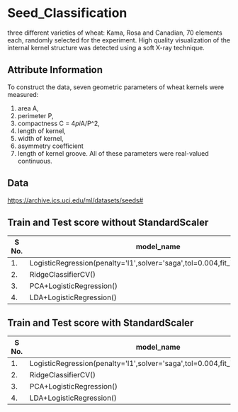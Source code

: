
# Seed_Classification

three different varieties of wheat: Kama, Rosa and Canadian, 70 elements each, randomly selected for the experiment. High quality visualization of the internal kernel structure was detected using a soft X-ray technique.

## Attribute Information

To construct the data, seven geometric parameters of wheat kernels were measured:
1. area A,
2. perimeter P,
3. compactness C = 4*pi*A/P^2,
4. length of kernel,
5. width of kernel,
6. asymmetry coefficient
7. length of kernel groove.
All of these parameters were real-valued continuous.

## Data

https://archive.ics.uci.edu/ml/datasets/seeds#

## Train and Test score without StandardScaler
| S No.|model_name | train_score | test_score |
| --- | --- | --- | --- |
| 1. | LogisticRegression(penalty='l1',solver='saga',tol=0.004,fit_intercept=False,) | 0.9345 | 0.9286 |
| 2. | RidgeClassifierCV() | 0.9762 | 0.9762 |
| 3. | PCA+LogisticRegression() | 0.8988 | 0.9286 |
| 4. | LDA+LogisticRegression() | 0.9762 | 0.9524 |

## Train and Test score with StandardScaler
| S No.|model_name | train_score | test_score |
| --- | --- | --- | --- |
| 1. | LogisticRegression(penalty='l1',solver='saga',tol=0.004,fit_intercept=False,) | 0.9524 | 0.9524 |
| 2. | RidgeClassifierCV() | 0.9702 | 0.9524 |
| 3. | PCA+LogisticRegression() | 0.9345 | 0.8810 |
| 4. | LDA+LogisticRegression() | 0.9762 | 0.9524 |